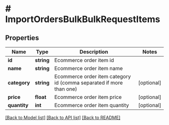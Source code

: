 # # ImportOrdersBulkBulkRequestItems

## Properties

Name | Type | Description | Notes
------------ | ------------- | ------------- | -------------
**id** | **string** | Ecommerce order item id | 
**name** | **string** | Ecommerce order item name | 
**category** | **string** | Ecommerce order item category id (comma separated if more than one) | [optional] 
**price** | **float** | Ecommerce order item price | [optional] 
**quantity** | **int** | Ecommerce order item quantity | [optional] 

[[Back to Model list]](../../README.md#documentation-for-models) [[Back to API list]](../../README.md#documentation-for-api-endpoints) [[Back to README]](../../README.md)


